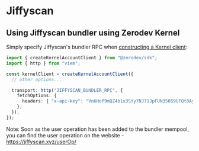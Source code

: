# Jiffyscan

## Using Jiffyscan bundler using Zerodev Kernel

Simply specify Jiffyscan's bundler RPC when [constructing a Kernel client](/sdk/core-api/create-account#standard-api):

```typescript
import { createKernelAccountClient } from "@zerodev/sdk";
import { http } from "viem";

const kernelClient = createKernelAccountClient({
  // other options...

  transport: http("JIFFYSCAN_BUNDLER_RPC", {
    fetchOptions: {
      headers: { "x-api-key": "Vn6Hof9mQZ4b1x3SYy7NJ71JpFUN350S9UFQt8Ay" },
    },
  }),
});
```

Note: Soon as the user operation has been added to the bundler mempool, you can find the user operation on the website - https://jiffyscan.xyz/userOp/<userOpHash>
